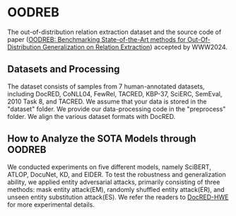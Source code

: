 # OODREB
The out-of-distribution relation extraction dataset and the source code of paper ([OODREB: Benchmarking State-of-the-Art methods for Out-Of-Distribution Generalization on Relation Extraction](https://dl.acm.org/doi/10.1145/3589334.3645695)) accepted by WWW2024.

## Datasets and Processing
The dataset consists of samples from 7 human-annotated datasets, including DocRED, CoNLL04, FewRel, TACRED, KBP-37, SciERC, SemEval, 2010 Task 8, and TACRED. We assume that your data is stored in the "dataset" folder. We provide our data-processing code in the "preprocess" folder. We align the various dataset formats with DocRED.

## How to Analyze the SOTA Models through OODREB
We conducted experiments on five different models, namely SciBERT, ATLOP, DocuNet, KD, and EIDER. To test the robustness and generalization ability, we applied entity adversarial attacks, primarily consisting of three methods: mask entity attack(EM), randomly shuffled entity attack(ER), and unseen entity substitution attack(ES). We refer the readers to [DocRED-HWE](https://github.com/Hytn/DocRED-HWE) for more experimental details. 
